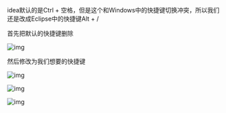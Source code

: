 idea默认的是Ctrl + 空格，但是这个和Windows中的快捷键切换冲突，所以我们还是改成Eclipse中的快捷键Alt + /

首先把默认的快捷键删除

![img](https://pic1.zhimg.com/80/v2-0077c7ee666d3f1c7a6669216acb5580_720w.jpg)

然后修改为我们想要的快捷键

![img](https://pic3.zhimg.com/80/v2-1c4bb8d0959e113f6c17d6ecc4cceb76_720w.jpg)

![img](https://pic3.zhimg.com/80/v2-22878af203224a32dca6fd9e87824596_720w.jpg)

![img](https://pic3.zhimg.com/80/v2-459375b51775aebbeba6fbe928e90ede_720w.jpg)


